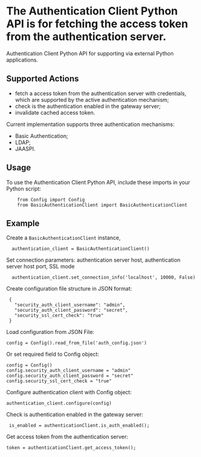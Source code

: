 # The Authentication Client Python API is for fetching the access token from the authentication server.

Authentication Client Python API for supporting via external Python applications.

## Supported Actions

 - fetch a access token from the authentication server with credentials, which are supported by the active 
 authentication mechanism;
 - check is the authentication enabled in the gateway server;
 - invalidate cached access token. 
 
 Current implementation supports three authentication mechanisms:
  - Basic Authentication;
  - LDAP;
  - JAASPI.

## Usage

 To use the Authentication Client Python API, include these imports in your Python script:

```
    from Config import Config
    from BasicAuthenticationClient import BasicAuthenticationClient
```

## Example
   
 Create a ```BasicAuthenticationClient``` instance,
 
 ```
   authentication_client = BasicAuthenticationClient()
 ```
      
 Set connection parameters: authentication server host, authentication server host port, SSL mode
 
 ```
   authentication_client.set_connection_info('localhost', 10000, False)
 ```
 
 Create configuration file structure in JSON format:
 ```
  {
    "security_auth_client_username": "admin",
    "security_auth_client_password": "secret",
    "security_ssl_cert_check": "true" 
  }
 ```  
 
 Load configuration from JSON File:
 ```
 config = Config().read_from_file('auth_config.json')
 ```
 
 Or set required field to Config object:
 ```
 config = Config()
 config.security_auth_client_username = "admin"
 config.security_auth_client_password = "secret"
 config.security_ssl_cert_check = "true"
 ```
 
 Configure authentication client with Config object:
 ```
 authentication_client.configure(config)
 ```
 Check is authentication enabled in the gateway server:
 
 ```
  is_enabled = authenticationClient.is_auth_enabled();
 ``` 
                      
 Get access token from the authentication server:
 ```
 token = authenticationClient.get_access_token();  
 ```



 
